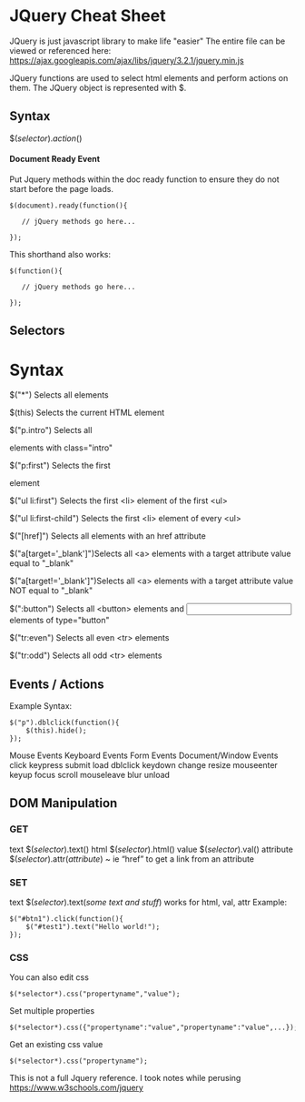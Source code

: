 # JQuery Cheat Sheet

JQuery is just javascript library to make life "easier"
The entire file can be viewed or referenced here: https://ajax.googleapis.com/ajax/libs/jquery/3.2.1/jquery.min.js

JQuery functions are used to select html elements and perform actions on them. The JQuery object is represented with $.

## Syntax
$(*selector*).*action*()

#### Document Ready Event
Put Jquery methods within the doc ready function to ensure they do not start before the page loads.
```
$(document).ready(function(){

   // jQuery methods go here...

}); 
```
This shorthand also works:
```
$(function(){

   // jQuery methods go here...

}); 
```

## Selectors
# Syntax		

$("*")			Selects all elements

$(this)			Selects the current HTML element

$("p.intro")		Selects all <p> elements with class="intro"

$("p:first")		Selects the first <p> element

$\("ul li:first"\)	Selects the first \<li\> element of the first \<ul\>

$\("ul li:first-child"\)	Selects the first \<li\> element of every \<ul\>

$("[href]")		Selects all elements with an href attribute

$("a[target='_blank']")Selects all \<a\> elements with a target attribute value equal to "_blank"

$("a[target!='_blank']")Selects all \<a\> elements with a target attribute value NOT equal to "_blank"

$(":button")		Selects all \<button\> elements and <input> elements of type="button"

$("tr:even")		Selects all even \<tr\> elements

$("tr:odd")		Selects all odd \<tr\> elements



## Events / Actions
Example Syntax:
```
$("p").dblclick(function(){
	$(this).hide();
}); 
```

Mouse Events
Keyboard Events
Form Events
Document/Window Events
click
keypress
submit
load
dblclick
keydown
change
resize
mouseenter
keyup
focus
scroll
mouseleave
blur
unload


## DOM Manipulation

### GET
text		$(*selector*).text()
html		$(*selector*).html()
value		$(*selector*).val()
attribute	$(*selector*).attr(*attribute*) ~ ie “href” to get a link from an attribute

### SET
text		$(*selector*).text(*some text and stuff*)
works for html, val, attr
Example:
```
$("#btn1").click(function(){
    $("#test1").text("Hello world!");
});
```

### CSS
You can also edit css
```
$(*selector*).css("propertyname","value");

```
Set multiple properties
```
$(*selector*).css({"propertyname":"value","propertyname":"value",...});

```
Get an existing css value
```
$(*selector*).css("propertyname");
```

This is not a full Jquery reference.
I took notes while perusing https://www.w3schools.com/jquery

